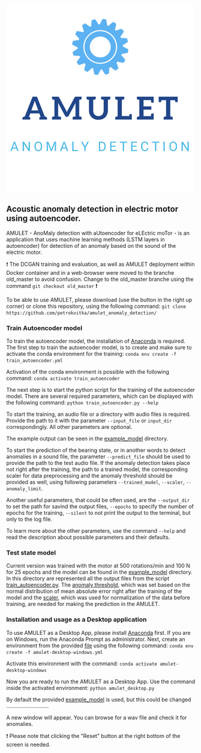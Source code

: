 ![alt text](https://github.com/petrokvitka/amulet_anomaly_detection/blob/master/static/img/amulet_logo_huge.png)
## Acoustic anomaly detection in electric motor using autoencoder.

AMULET - AnoMaly detection with aUtoencoder for eLEctric moTor - is an application that uses machine learning methods (LSTM layers in autoencoder) for detection of an anomaly based on the sound of the electric motor.

:exclamation: The DCGAN training and evaluation, as well as AMULET deployment within Docker container and in a web-browser were moved to the branche old_master to avoid confusion. Change to the old_master branche using the command `git checkout old_master` :exclamation:

To be able to use AMULET, please download (use the button in the right up corner) or clone this repository, using the following command:
`git clone https://github.com/petrokvitka/amulet_anomaly_detection/`

### Train Autoencoder model
To train the autoencoder model, the installation of [Anaconda](https://docs.anaconda.com/anaconda/install/) is required.
The first step to train the autoencoder model, is to create and make sure to activate the conda environment for the training:
`conda env create -f train_autoencoder.yml`

Activation of the conda environment is possible with the following command:
`conda activate train_autoencoder`

The next step is to start the python script for the training of the autoencoder model. There are several required parameters, which can be displayed with the following command:
`python train_autoencoder.py --help`

To start the training, an audio file or a directory with audio files is required. Provide the path to it with the parameter `--input_file` or `input_dir` correspondingly. All other parameters are optional.

The example output can be seen in the [example_model](./example_model) directory.

To start the prediction of the bearing state, or in another words to detect anomalies in a sound file, the parameter `--predict_file` should be used to provide the path to the test audio file. If the anomaly detection takes place not right after the training, the path to a trained model, the corresponding scaler for data preprocessing and the anomaly threshold should be provided as well, using following parameters `--trained_model`, `--scaler`, `--anomaly_limit`.

Another useful parameters, that could be often used, are the `--output_dir` to set the path for savind the output files, `--epochs` to specify the number of epochs for the training, `--silent` to not print the output to the terminal, but only to the log file.

To learn more about the other parameters, use the command `--help` and read the description about possible parameters and their defaults.

### Test state model
Current version was trained with the motor at 500 rotations/min and 100 N for 25 epochs and the model can be found in the [example_model](./example_model) directory. In this directory are represented all the output files from the script [train_autoencoder.py](./train_autoencoder.py). The [anomaly threshold](./example_model/anomaly_threshold), which was set based on the normal distribution of mean absolute error right after the training of the model and the [scaler](./example_model/scaler), which was used for normalization of the data before training, are needed for making the prediction in the AMULET. 

### Installation and usage as a Desktop application

To use AMULET as a Desktop App, please install [Anaconda](https://docs.anaconda.com/anaconda/install/) first. If you are on Windows, run the Anaconda Prompt as administrator. Next, create an environment from the provided [file](https://github.com/petrokvitka/amulet_anomaly_detection/blob/master/amulet-desktop-windows.yml) using the following command:
`conda env create -f amulet-desktop-windows.yml`

Activate this environment with the command:
`conda activate amulet-desktop-windows`

Now you are ready to run the AMULET as a Desktop App. Use the command inside the activated environment:
`python amulet_desktop.py`

By default the provided [example_model](./example_model) is used, but this could be changed ............................

A new window will appear. You can browse for a wav file and check it for anomalies. 

:exclamation: Please note that clicking the "Reset" button at the right bottom of the screen is needed.
